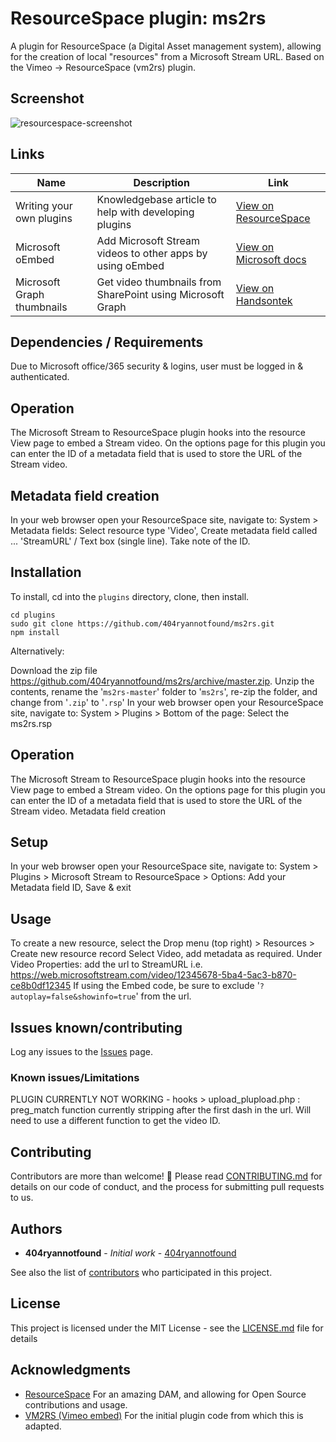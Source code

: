 # ResourceSpace plugin: ms2rs

A plugin for ResourceSpace (a Digital Asset management system), allowing for the creation of local "resources" from a Microsoft Stream URL. Based on the Vimeo -> ResourceSpace (vm2rs) plugin.
 

## Screenshot

![resourcespace-screenshot](https://user-images.githubusercontent.com/2672028/131600233-5a68244c-48b3-48a8-b234-a4acb180f176.jpg)

## Links

Name | Description | Link
------------ | ------------- | -------------
Writing your own plugins|Knowledgebase article to help with developing plugins| [View on ResourceSpace](https://www.resourcespace.com/knowledge-base/developers/modifications-and-writing-your-own-plugin)
Microsoft oEmbed|Add Microsoft Stream videos to other apps by using oEmbed| [View on Microsoft docs](https://docs.microsoft.com/en-us/stream/embed-video-oembed)
Microsoft Graph thumbnails|Get video thumbnails from SharePoint using Microsoft Graph| [View on Handsontek](https://sharepoint.handsontek.net/2019/06/11/get-video-thumbnails-from-sharepoint-using-microsoft-graph/)

## Dependencies / Requirements
Due to Microsoft office/365 security & logins, user must be logged in & authenticated.

## Operation
The Microsoft Stream to ResourceSpace plugin hooks into the resource View page to embed a Stream video. On the options page for this plugin you can enter the ID of a metadata field that is used to store the URL of the Stream video.

## Metadata field creation

In your web browser open your ResourceSpace site, navigate to: System >  Metadata fields: Select resource type 'Video', Create metadata field called ...  'StreamURL' / Text box (single line). Take note of the ID.

## Installation

To install, cd into the `plugins` directory, clone, then install.
```
cd plugins
sudo git clone https://github.com/404ryannotfound/ms2rs.git
npm install
```
Alternatively:

Download the zip file https://github.com/404ryannotfound/ms2rs/archive/master.zip. Unzip the contents, rename the '```ms2rs-master```' folder to '```ms2rs```', re-zip the folder, and change from '```.zip```' to '```.rsp```'
In your web browser open your ResourceSpace site, navigate to: System >  Plugins > Bottom of the page: Select the  ms2rs.rsp 

## Operation
The Microsoft Stream to ResourceSpace plugin hooks into the resource View page to embed a Stream video. On the options page for this plugin you can enter the ID of a metadata field that is used to store the URL of the Stream video. Metadata field creation

## Setup
In your web browser open your ResourceSpace site, navigate to: System >  Plugins > Microsoft Stream to ResourceSpace > Options: Add your Metadata field ID, Save & exit

## Usage
To create a new resource, select the Drop menu (top right) > Resources > Create new resource record
Select Video, add metadata as required. Under Video Properties: add the url to StreamURL i.e. https://web.microsoftstream.com/video/12345678-5ba4-5ac3-b870-ce8b0df12345
If using the Embed code, be sure to exclude '```?autoplay=false&showinfo=true```' from the url.

## Issues known/contributing

Log any issues to the [Issues](https://github.com/404ryannotfound/ms2rs/issues) page.

### Known issues/Limitations

PLUGIN CURRENTLY NOT WORKING - hooks > upload_plupload.php : preg_match function currently stripping after the first dash in the url. Will need to use a different function to get the video ID.

## Contributing

Contributors are more than welcome! :hugs: Please read [CONTRIBUTING.md](https://gist.github.com/404ryannotfound/0ca9e2841326f3b115b437008fec5233) for details on our code of conduct, and the process for submitting pull requests to us.

## Authors

* **404ryannotfound** - *Initial work* - [404ryannotfound](https://github.com/404ryannotfound)

See also the list of [contributors](https://github.com/404ryannotfound/ms2rs/contributors) who participated in this project.

## License

This project is licensed under the MIT License - see the [LICENSE.md](LICENSE.md) file for details

## Acknowledgments

* [ResourceSpace](https://www.resourcespace.com/) For an amazing DAM, and allowing for Open Source contributions and usage.
* [VM2RS (Vimeo embed)](https://www.resourcespace.com/knowledge-base/plugins/vm2rs) For the initial plugin code from which this is adapted.
